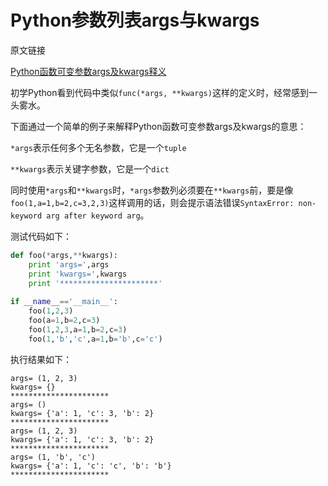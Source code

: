 # Python参数列表args与kwargs

原文链接

[Python函数可变参数args及kwargs释义](http://lovesoo.org/python-han-shu-ke-bian-can-shu-args-ji-kwargs-shi-yi.html)

初学Python看到代码中类似`func(*args, **kwargs)`这样的定义时，经常感到一头雾水。

下面通过一个简单的例子来解释Python函数可变参数args及kwargs的意思：

`*args`表示任何多个无名参数，它是一个`tuple`

`**kwargs`表示关键字参数，它是一个`dict`

同时使用`*args`和`**kwargs`时，`*args`参数列必须要在`**kwargs`前，要是像`foo(1,a=1,b=2,c=3,2,3)`这样调用的话，则会提示语法错误`SyntaxError: non-keyword arg after keyword arg`。

测试代码如下：

```py
def foo(*args,**kwargs):
    print 'args=',args
    print 'kwargs=',kwargs
    print '**********************'
 
if __name__=='__main__':
    foo(1,2,3)
    foo(a=1,b=2,c=3)
    foo(1,2,3,a=1,b=2,c=3)
    foo(1,'b','c',a=1,b='b',c='c')
```

执行结果如下：

```
args= (1, 2, 3)
kwargs= {}
**********************
args= ()
kwargs= {'a': 1, 'c': 3, 'b': 2}
**********************
args= (1, 2, 3)
kwargs= {'a': 1, 'c': 3, 'b': 2}
**********************
args= (1, 'b', 'c')
kwargs= {'a': 1, 'c': 'c', 'b': 'b'}
**********************
````